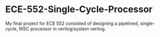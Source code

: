 # ECE-552-Single-Cycle-Processor

My final project for ECE 552 consisted of designing a pipelined, single-cycle, RISC processor in verilog/system verilog. 
